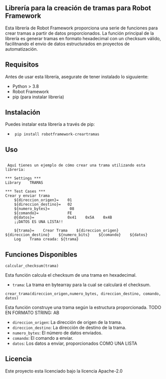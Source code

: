 ## Librería para la creación de tramas para Robot Framework

Esta librería de Robot Framework proporciona una serie de funciones para crear tramas a partir de datos proporcionados. La función principal de la librería es generar tramas en formato  hexadecimal con un checksum válido, facilitnando el envio de datos estructurados en proyectos de automatización.

## Requisitos

Antes de usar esta librería, asegurate de tener instalado lo siguuiente:
- Python > 3.8
- Robot Framework
- pip (para instalar libreria)

## Instalación
Puedes instalar esta librería a través de pip:
* ` pip install robotframework-creartramas`

## Uso 

``` RobotFramework

 Aquí tienes un ejemplo de cómo crear una trama utilizando esta librería:

*** Settings ***
Library    TRAMAS

*** Test Cases ***
Crear y enviar trama
    ${direccion_origen}=    01
    ${direccion_destino}=   02
    ${numero_bytes}=         08
    ${comando}=             FE
    @{datos}=               0x41    0x5A    0x4B
    ¡¡DATOS ES UNA LISTA!!

    ${trama}=    Crear Trama    ${direccion_origen}    ${direccion_destino}    ${numero_bits}    ${comando}    ${datos}
    Log    Trama creada: ${trama}
```

## Funciones Disponibles

`calcular_checksum(trama)`

Esta función calcula el checksum de una trama en hexadecimal.

- `trama`: La trama en bytearray para la cual se calculará el checksum.


`crear_trama(direccion_origen,numero_bytes, direccion_destino, comando, datos)`

Esta función construye una trama según la estructura proporcionada.
TODO EN FORMATO STRING: AB   

- `direccion_origen`: La dirección de origen de la trama.
- `direccion_destino`: La dirección de destino de la trama.
- `numero_bytes`: El número de datos enviados.
- `comando`: El comando a enviar.
- `datos`: Los datos a enviar, proporcionados COMO UNA LISTA


## Licencia
Este proyecto esta licenciado bajo la licencia Apache-2.0
